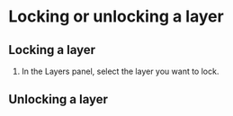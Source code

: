 # Locking or unlocking a layer

## Locking a layer

1. In the Layers panel, select the layer you want to lock. 

## Unlocking a layer



